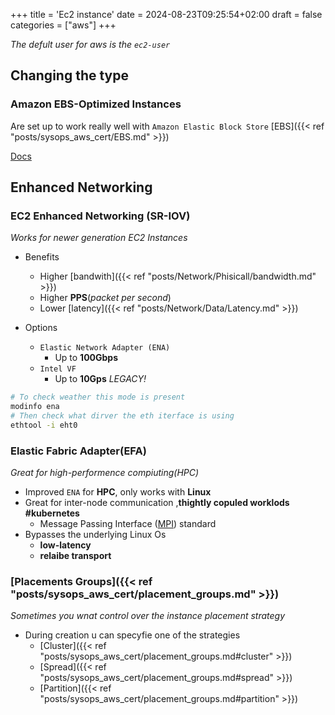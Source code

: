 +++
title = 'Ec2 instance'
date = 2024-08-23T09:25:54+02:00
draft = false
categories = ["aws"]
+++


*The defult user for aws is the `ec2-user`*



## Changing the type

### Amazon EBS-Optimized Instances 
Are set up to work really well with `Amazon Elastic Block Store` [EBS]({{< ref "posts/sysops_aws_cert/EBS.md" >}})

[Docs](https://docs.aws.amazon.com/AWSEC2/latest/UserGuide/ebs-optimized.html)


## Enhanced Networking 

### EC2 Enhanced Networking (SR-IOV)
*Works for newer generation EC2 Instances* 
- Benefits
    - Higher [bandwith]({{< ref "posts/Network/Phisicall/bandwidth.md" >}})
    - Higher **PPS**(*packet per second*)
    - Lower [latency]({{< ref "posts/Network/Data/Latency.md" >}})

- Options
    - `Elastic Network Adapter (ENA)` 
        - Up to **100Gbps**
    - `Intel VF`
        - Up to **10Gps** *LEGACY!*


```bash 
# To check weather this mode is present 
modinfo ena 
# Then check what dirver the eth iterface is using 
ethtool -i eht0 
```

###  Elastic Fabric Adapter(EFA)
*Great for high-performence compiuting(HPC)*
- Improved `ENA` for **HPC**, only works with **Linux**
- Great for  inter-node communication ,**thightly copuled worklods #kubernetes**
    - Message Passing Interface ([MPI](https://en.wikipedia.org/wiki/Message_Passing_Interface)) standard
- Bypasses the underlying Linux Os 
    - **low-latency**
    - **relaibe transport**
 

### [Placements Groups]({{< ref "posts/sysops_aws_cert/placement_groups.md" >}})
*Sometimes you wnat control over the instance placement strategy*
- During creation u can specyfie one of the strategies 
    - [Cluster]({{< ref "posts/sysops_aws_cert/placement_groups.md#cluster" >}})
    - [Spread]({{< ref "posts/sysops_aws_cert/placement_groups.md#spread" >}})
    - [Partition]({{< ref "posts/sysops_aws_cert/placement_groups.md#partition" >}})


